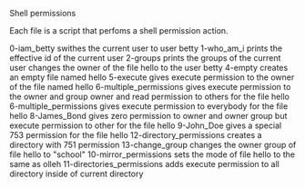 Shell permissions

Each file is a script that perfoms a shell permission action. 

0-iam_betty swithes the current user to user betty
1-who_am_i  prints the effective id of the current user
2-groups prints the groups of the current user
changes the owner of the file hello to the user betty
4-empty creates an empty file named hello
5-execute gives execute permission to the owner of the file named hello
6-multiple_permissions gives execute permission to the owner and group owner and read permission to others for the file hello
6-multiple_permissions gives execute permission to everybody for the file hello
8-James_Bond gives zero permission to owner and owner group but execute permission to other for the file hello
9-John_Doe gives  a special 753 permission for the file hello
12-directory_permissions creates a directory with 751 permission
13-change_group changes the owner group of file hello to "school"
10-mirror_permissions sets the mode of file hello to the same as olleh
11-directories_permissions adds execute permission to all directory inside of current directory
